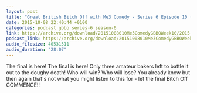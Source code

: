 ```yaml
---
layout: post
title: "Great British Bitch Off with Me3 Comedy - Series 6 Episode 10 (Iced Buns)"
date: 2015-10-08 22:40:44 +0100
categories: podcast gbbo series-6 season-6
link: https://archive.org/download/20151008010Me3ComedyGBBOWeek10/2015-10-08-010-Me3_Comedy--GBBO-Week10.mp3
podcast_link: https://archive.org/download/20151008010Me3ComedyGBBOWeek10/2015-10-08-010-Me3_Comedy--GBBO-Week10.mp3
audio_filesize: 40531511
audio_duration: "28:07"
---
```

The final is here! The final is here! Only three amateur bakers left to battle it out to the doughy death! Who will win? Who will lose? You already know but then again that's not what you might listen to this for - let the final Bitch Off COMMENCE!!

